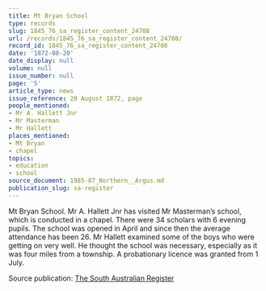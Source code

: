 ```yaml
---
title: Mt Bryan School
type: records
slug: 1845_76_sa_register_content_24708
url: /records/1845_76_sa_register_content_24708/
record_id: 1845_76_sa_register_content_24708
date: '1872-08-20'
date_display: null
volume: null
issue_number: null
page: '5'
article_type: news
issue_reference: 20 August 1872, page
people_mentioned:
- Mr A. Hallett Jnr
- Mr Masterman
- Mr Hallett
places_mentioned:
- Mt Bryan
- chapel
topics:
- education
- school
source_document: 1985-87_Northern__Argus.md
publication_slug: sa-register
---
```


Mt Bryan School.  Mr A. Hallett Jnr has visited Mr Masterman’s school, which is conducted in a chapel.  There were 34 scholars with 6 evening pupils.  The school was opened in April and since then the average attendance has been 26.  Mr Hallett examined some of the boys who were getting on very well.  He thought the school was necessary, especially as it was four miles from a township.  A probationary licence was granted from 1 July.

Source publication: [The South Australian Register](/publications/sa-register/)
